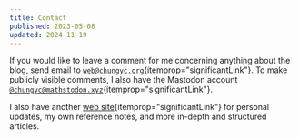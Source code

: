 ```yaml
---
title: Contact
published: 2023-05-08
updated: 2024-11-19
---
```


<div itemscope itemtype="https://schema.org/ContactPage">

If you would like to leave a comment for me concerning anything about the blog,
send email to [`web@chungyc.org`](mailto:web@chungyc.org){itemprop="significantLink"}.
To make publicly visible comments, I also have the Mastodon account
[`@chungyc@mathstodon.xyz`](https://mathstodon.xyz/@chungyc){itemprop="significantLink"}.

I also have another [web site](https://chungyc.org/){itemprop="significantLink"}
for personal updates, my own reference notes, and more in-depth and structured articles.

</div>
